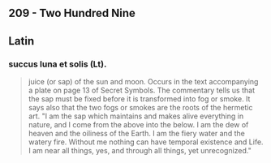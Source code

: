 ## 209 - Two Hundred Nine

## Latin

### succus luna et solis (Lt).
> juice (or sap) of the sun and moon. Occurs in the text accompanying a plate on page 13 of Secret Symbols. The commentary tells us that the sap must be fixed before it is transformed into fog or smoke. It says also that the two fogs or smokes are the roots of the hermetic art. "I am the sap which maintains and makes alive everything in nature, and I come from the above into the below. I am the dew of heaven and the oiliness of the Earth. I am the fiery water and the watery fire. Without me nothing can have temporal existence and Life. I am near all things, yes, and through all things, yet unrecognized."
